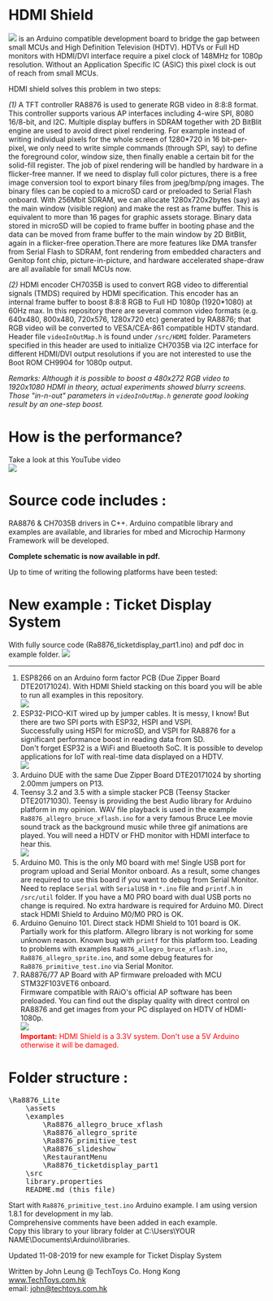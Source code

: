 # **HDMI Shield**  #
![](http://www.techtoys.com.hk/BoardsKits/HDMIshield/images/HDMIShield_v2_pin_diagram.png)
is an Arduino compatible development board to bridge the gap between small MCUs and High Definition Television (HDTV).
HDTVs or Full HD monitors with HDMI/DVI interface require a pixel clock of 148MHz for 1080p resolution.
Without an Application Specific IC (ASIC) this pixel clock is out of reach from small MCUs.

HDMI shield solves this problem in two steps:

*(1)* A TFT controller RA8876 is used to generate RGB video in 8:8:8 format.
This controller supports various AP interfaces including 4-wire SPI, 8080 16/8-bit, and I2C. Multiple display buffers in SDRAM together with 2D BitBlit engine are used to avoid direct pixel rendering. For example instead of writing individual pixels for the whole screen of 1280*720 in 16 bit-per-pixel, we only need to write simple commands (through SPI, say) to define the foreground color, window size, then finally enable a certain bit for the solid-fill register. The job of pixel rendering will be handled by hardware in a flicker-free manner. If we need to display full color pictures, there is a free image conversion tool to export binary files from jpeg/bmp/png images. The binary files can be copied to a microSD card or preloaded to Serial Flash onboard. With 256Mbit SDRAM, we can allocate 1280x720x2bytes (say) as the main window (visible region) and make the rest as frame buffer. This is equivalent to more than 16 pages for graphic assets storage. Binary data stored in microSD will be copied to frame buffer in booting phase and the data can be moved from frame buffer to the main window by 2D BitBlit, again in a flicker-free operation.There are more features like DMA transfer from Serial Flash to SDRAM, font rendering from embedded characters and Genitop font chip, picture-in-picture, and hardware accelerated shape-draw are all available for small MCUs now.
	
*(2)* HDMI encoder CH7035B is used to convert RGB video to differential signals (TMDS) required by HDMI specification. This encoder has an internal frame buffer to boost 8:8:8 RGB to Full HD 1080p (1920*1080) at 60Hz max. In this repository there are several common video formats (e.g. 640x480, 800x480, 720x576, 1280x720 etc) generated by RA8876; that RGB video will be converted to VESA/CEA-861 compatible HDTV standard. Header file `videoInOutMap.h` is found under `/src/HDMI` folder. Parameters specified in this header are used to initialize CH7035B via I2C interface for different HDMI/DVI output resolutions if you are not interested to use the Boot ROM CH9904 for 1080p output.
	
*Remarks: Although it is possible to boost a 480x272 RGB video to 1920x1080 HDMI in theory, actual experiments showed blurry screens.<br>Those "in-n-out" parameters in `videoInOutMap.h` generate good looking result by an one-step boost.*

# How is the performance? #
Take a look at this YouTube video<br>
[![](http://www.techtoys.com.hk/BoardsKits/HDMIshield/images/YouTube_link_beta.png)](https://youtu.be/MUeIY_gLn3c)


# Source code includes : #

RA8876 & CH7035B drivers in C++. Arduino compatible library and examples are available, and libraries for mbed and Microchip Harmony Framework will be developed.

<strong>Complete schematic is now available in pdf.</strong>

Up to time of writing the following platforms have been tested:

# New example : Ticket Display System #
With fully source code (Ra8876_ticketdisplay_part1.ino) and pdf doc in example folder.
![](http://www.techtoys.com.hk/BoardsKits/HDMIshield/images/broccoli_589.jpg)

----------
1. ESP8266 on an Arduino form factor PCB (Due Zipper Board DTE20171024). With HDMI Shield stacking on this board you will be able to run all examples in this repository.<br>![](http://www.techtoys.com.hk/BoardsKits/HDMIshield/images/DueZipperBoard_DTE20171024_400x300.png)
2. ESP32-PICO-KIT wired up by jumper cables. It is messy, I know! But there are two SPI ports with ESP32, HSPI and VSPI.<br>Successfully using HSPI for microSD, and VSPI for RA8876 for a significant performance boost in reading data from SD.<br>Don't forget ESP32 is a WiFi and Bluetooth SoC. It is possible to develop applications for IoT with real-time data displayed on a HDTV.<br>![](http://www.techtoys.com.hk/BoardsKits/HDMIshield/images/ESP32-PICO-KIT-wiredUP.png)
3. Arduino DUE with the same Due Zipper Board DTE20171024 by shorting 2.00mm jumpers on P13.
4. Teensy 3.2 and 3.5 with a simple stacker PCB (Teensy Stacker DTE20171030). 
   Teensy is providing the best Audio library for Arduino platform in my opinion.
   WAV file playback is used in the example `Ra8876_allegro_bruce_xflash.ino` for a very famous Bruce Lee movie
   sound track as the background music while three gif animations are played. You will need a HDTV or 
   FHD monitor with HDMI interface to hear this.<br>![](http://www.techtoys.com.hk/BoardsKits/HDMIshield/images/TeensyStacker_400x300.png)
5. Arduino M0. This is the only M0 board with me! Single USB port for program upload and Serial Monitor onboard. 
   As a result, some changes are required to use this board if you want to debug from Serial Monitor.
   Need to replace `Serial` with `SerialUSB` in `*.ino` file and `printf.h` in `/src/util` folder.
   If you have a M0 PRO board with dual USB ports no change is required. No extra hardware is required for Arduino M0. Direct stack HDMI Shield to Arduino M0/M0 PRO is OK.
6. Arduino Genuino 101. Direct stack HDMI Shield to 101 board is OK.<br>
   Partially work for this platform. Allegro library is not working for some unknown reason.
   Known bug with `printf` for this platform too. Leading to problems with examples
   `Ra8876_allegro_bruce_xflash.ino`, `Ra8876_allegro_sprite.ino`, and some debug features for 
   `Ra8876_primitive_test.ino` via Serial Monitor.
7. RA8876/77 AP Board with AP firmware preloaded with MCU STM32F103VET6 onboard.<br>Firmware compatible with RAiO's official AP software has been preloaded. You can find out the display quality with direct control on RA8876 and get images from your PC displayed on HDTV of HDMI-1080p.<br>
![](http://www.techtoys.com.hk/BoardsKits/HDMIshield/images/HDMIShield_STM32F103VET6_400x300.png)<br>
<span style = "color:red">**Important:** HDMI Shield is a 3.3V system. Don't use a 5V Arduino otherwise it will be damaged.</span>


# Folder structure : #
<pre>
\Ra8876_Lite
	\assets
	\examples
		\Ra8876_allegro_bruce_xflash
		\Ra8876_allegro_sprite
		\Ra8876_primitive_test
		\Ra8876_slideshow
		\RestaurantMenu
		\Ra8876_ticketdisplay_part1
	\src
	library.properties
	README.md (this file)
</pre>


Start with `Ra8876_primitive_test.ino` Arduino example. I am using version 1.8.1 for development in my lab.<br>Comprehensive comments have been added in each example.<br>
Copy this library to your library folder at C:\Users\YOUR NAME\Documents\Arduino\libraries.
	
Updated 11-08-2019 for new example for Ticket Display System

Written by John Leung @ TechToys Co. Hong Kong <br>
www.TechToys.com.hk<br>
email: john@techtoys.com.hk<br>

